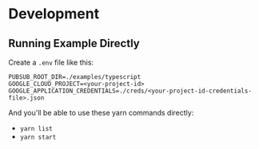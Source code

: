 # Development

## Running Example Directly

Create a `.env` file like this:

```env
PUBSUB_ROOT_DIR=./examples/typescript
GOOGLE_CLOUD_PROJECT=<your-project-id>
GOOGLE_APPLICATION_CREDENTIALS=./creds/<your-project-id-credentials-file>.json
```

And you'll be able to use these yarn commands directly:

- `yarn list`
- `yarn start`
